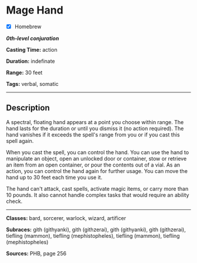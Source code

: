 # Mage Hand

- [x] Homebrew

***0th-level conjuration***

**Casting Time:** action

**Duration:** indefinate

**Range:** 30 feet

**Tags:** verbal, somatic

---

## Description
A spectral, floating hand appears at a point you choose within range. The hand lasts for the duration or until you dismiss it (no action required). The hand vanishes if it exceeds the spell's range from you or if you cast this spell again.

When you cast the spell, you can control the hand. You can use the hand to manipulate an object, open an unlocked door or container, stow or retrieve an item from an open container, or pour the contents out of a vial. As an action, you can control the hand again for further usage. You can move the hand up to 30 feet each time you use it.

The hand can't attack, cast spells, activate magic items, or carry more than 10 pounds. It also cannot handle complex tasks that would require an ability check.

---

**Classes:** bard, sorcerer, warlock, wizard, artificer

**Subraces:** gith (githyanki), gith (githzerai), gith (githyanki), gith (githzerai), tiefling (mammon), tiefling (mephistopheles), tiefling (mammon), tiefling (mephistopheles)

**Sources:** PHB, page 256
